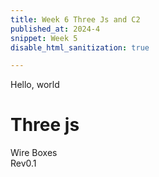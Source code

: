 ```yaml
---
title: Week 6 Three Js and C2
published_at: 2024-4
snippet: Week 5
disable_html_sanitization: true

---
```


Hello, world

# Three js
<canvas id="cnv" width="800" height="800"></canvas>
<div class="writing unselectable" id="idWire">Wire Boxes</div>
<div class="writing unselectable" id="idRev">Rev0.1</div>
<script async src="https://ga.jspm.io/npm:es-module-shims@1.5.1/dist/es-module-shims.js" crossorigin="anonymous"></script>
<script type="importmap">
  {
    "imports": {
      "three": "https://unpkg.com/three@0.149.0/build/three.module.js",
      "three/addons/": "https://unpkg.com/three@0.149.0/examples/jsm/"
    }
  }
</script>

<script type="module">
  import {Scene, PerspectiveCamera, Vector2, Vector3, Object3D, MathUtils} from "static/three.js";
import {OrbitControls} from "static/three.js";
console.clear();

class WireSegments extends Object3D {
  constructor(points, index){
    super();
    this.points = points;
    this.index = index;
    this.linePoints = new Array(2).fill().map(_ => {return new Vector3()});
    this.color = "maroon";
    this.lineWidth = 2;
    this.isWireSegments = true;
  }
}

class WireRenderer{
  constructor(cnv, ctx){
    this.canvas = cnv;
    this.context = ctx;
    this.size = new Vector3();
  }
  render(scene, camera){
    scene.updateMatrixWorld();
    camera.updateMatrixWorld();
    this.size.set(this.canvas.width * 0.5, this.canvas.height * 0.5, 1);
    let c = this.context;
    scene.traverse(object => {
      if (object.isWireSegments){
        c.save();
        c.strokeStyle = object.color;
        c.lineWidth = object.lineWidth;
        c.beginPath();
        object.index.forEach(idx => {
          object.linePoints.forEach((lp, lpIdx) => {
            lp.copy(object.points[idx[lpIdx]]);
            object.localToWorld(lp);  
            lp.project(camera);
            lp.y *= -1; 
            lp.multiply(this.size).add(this.size);
          })
          c.moveTo(object.linePoints[0].x, object.linePoints[0].y);
          c.lineTo(object.linePoints[1].x, object.linePoints[1].y);
        })
        c.stroke();
        c.restore();
      }
    })
  }
}

let ctx = cnv.getContext("2d");

let scene = new Scene();
let camera = new PerspectiveCamera(60, 1, 1, 100);
camera.position.setFromSphericalCoords(30, Math.PI / 3, Math.PI * 4 / 5);
let renderer = new WireRenderer(cnv, ctx);
let controls = new OrbitControls(camera, cnv);
controls.minDistance = 15;
controls.maxDistance = 30;
controls.enableDamping = true;
controls.enablePan = false;

let v3 = new Vector3();
let linePoints = [];
let lineIndex = [];
for(let i = 0; i < 25; i++){
  let axisSize = 15;
  let axisRnd = MathUtils.randInt(0, 2);
  v3.random().subScalar(0.5).multiplyScalar(axisSize);
  linePoints.push(
    v3.clone().setComponent(axisRnd, -axisSize), 
    v3.clone().setComponent(axisRnd, axisSize)
  );
  lineIndex.push([i * 2 + 0, i * 2 + 1]);
  let line = new WireSegments(linePoints, lineIndex);
  line.color = "black";
  line.lineWidth = 0.05;
  scene.add(line);
}


let boxes = [];
let unit = 0.5;
let dims = {x: 1, y: 1, z: 1};
let points = [
  [-unit, unit, -unit],[unit, unit, -unit],[unit, -unit, -unit],[-unit, -unit, -unit],
  [-unit, unit, unit],[unit, unit, unit],[unit, -unit, unit],[-unit, -unit, unit]
].map( p => {return new Vector3(p[0] * dims.x, p[1] * dims.y, p[2] * dims.z)});
let index = [
  [0, 1], [1, 2], [2, 3], [3, 0],
  [0, 4], [1, 5], [2, 6], [3, 7],
  [4, 5], [5, 6], [6, 7], [7, 4]
];
for(let i = 0; i < 50; i++){
  let box = new WireSegments(points, index);
  box.position.random().subScalar(0.5).multiplyScalar(15);
  box.scale.setScalar(MathUtils.randInt(2, 5));
  box.userData = {
    prevTime: 0,
    widthPhase: Math.PI * 2 * Math.random()
  }
  scene.add(box);
  boxes.push(box);
}

let timeStart = performance.now();

draw();
function draw(){
  let t = (performance.now() - timeStart) * 0.001;
  controls.update();
  
  ctx.clearRect(0, 0, cnv.width, cnv.height);
  
  let boxTime = t * 0.5;
  
  ctx.lineCap = "round";
  
  boxes.forEach(box => {
    
    let currTime = (box.userData.widthPhase + boxTime * Math.PI) % (Math.PI * 2);
    if (currTime < box.userData.prevTime) {
      box.position.random().subScalar(0.5).multiplyScalar(15);
      box.scale.setScalar(MathUtils.randInt(2, 5));
    }
    
    let sinVal = Math.sin(currTime - Math.PI * 0.5) * 0.5 + 0.5;
    box.lineWidth = sinVal * 4;
    
    box.userData.prevTime = currTime;
  }) 
  
  renderer.render(scene, camera);
  requestAnimationFrame(draw);
}
</script>
